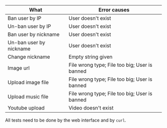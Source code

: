 What                    | Error causes
------------------------|----------------------------------------------------
Ban user by IP          | User doesn't exist
Un-ban user by IP       | User doesn't exist
Ban user by nickname    | User doesn't exist
Un-ban user by nickname | User doesn't exist
Change nickname         | Empty string given
Image url               | File wrong type; File too big; User is banned
Upload image file       | File wrong type; File too big; User is banned
Upload music file       | File wrong type; File too big; User is banned
Youtube upload          | Video doesn't exist

All tests need to be done by the web interface and by `curl`.